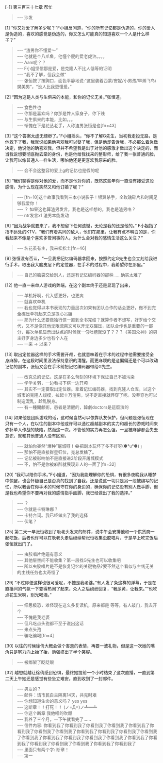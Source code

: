 
[-1] 第三百三十七章 帮忙
>--- 沙发<br>

[1] “你又对爱了解多少呢？”F小姐反问道，“你的所有记忆都是伪造的，你的爱人是伪造的，喜欢的感觉是伪造的，你又怎么可能真的知道喜欢一个人是什么样子？”
>--- “渣男你不懂爱～”<br>
>--- 他就是个八爪鱼，他懂个屁的爱老虎油。。。。<br>
>--- Aam呢？？<br>
>--- F小姐坚信那是爱，是克隆人不比人低等的证明<br>
>--- “我不了解，但我会做”<br>
>--- 张恒按了按胸口，面色平静地说:“这里装着西蒙/安妮/小男孩/早濑飞鸟/樊美男”，“没人比我更懂爱。”<br>

[2] “因为这是人类与生俱来的本能，和你的记忆无关。”张恒道。
>--- 食色性也<br>
>--- 你那是喜欢吗？你那是馋人家身子，你下贱<br>
>--- 与生俱来的本能，比如。。。<br>
>--- 惭愧在下是花丛老手，人称渣男张恒是也[fn=43]<br>

[3] “这个答案太虚无缥缈了。”F小姐摇头，“你不了解G先生，当初我走投无路，是他救下了我，我就说如果他喜欢我可以娶了我，但是他却告诉我，不必那么着急做决定，他说他的确喜欢我，但并不希望我是出于对他的感激才做出这个决定的，而当我说想要彻底抛去棠的身份，也是他给我找来的整形师，给了我一张普通的脸，让我可以像普通人一样生活，哪怕他还是更喜欢我原来的脸。
>--- 会不会这整容的爱上g的记忆也是假的呢<br>

[5] “我们聊得是你对他的爱，而不是他对你的，既然这些年你一直没有接受这段感情，为什么现在突然又和他订婚了呢？”
>--- [fn=10]这个故事我看到三本小说影子！银翼杀手，全玫瑰碎片和时间足够我爱你！<br>
>--- ？
如果这也算渣男发言，我也是这样想的，我也是渣男咯？<br>
>--- ntr发言x1 渣男本能发动<br>

[6] “因为战争就要来了，我不想留下任何遗憾，无论是我的还是他的。” F小姐指了指不远处的KTV，“我们有着共同的敌人，他们在那里，让我有点不明白的是，你看起来不像是个喜欢多管闲事的人，为什么会对我的感情生活这么关注？”
>--- 名花虽有主，我来松松土[fn=46]<br>

[9] 张恒没有否认，“一旦我把记忆编码器拿回来，按照约定G先生也会立刻给我进行手术，取出我大脑皮层下的定位器，在手术的过程中，我希望你在那里。”
>--- 自己的脑袋交给别人，还是有记忆编码器的那种……确实太难了<br>

[12] 他一直一来单人游戏的弊端，在这个副本终于还是显现了出来，
>--- 单机好啊，代入感更好，也更爽<br>
>--- 就喜欢单机<br>
>--- 我也觉得以本书表现的力量层次如果有团队合作的话会更好，做不到完全碾压单机起来总是提心吊胆<br>
>--- 那为什么还要做独行侠一直到全书完结？就算作者不想写，好歹给个交代，又不是像其他无限流爽文可以开无双碾压，团队合作也是重要的一部分，每次单机显示出缺点的时候就一句吐槽就没了？？？《美国众神》的男主好歹身边多少也有个人在<br>
>--- 一来 -> 以来？<br>

[13] 取出定位器这样的手术需要开颅，也就意味着在手术的过程中他需要接受全身麻醉，在这段时间里没法保持意识的清醒，而更麻烦的是这偏偏还是个可以改动记忆的副本，张恒又会在手术前把记忆编码器带给G先生。
>--- 改克总的记忆，这是在多么苛刻的环境下保证自己不被污染<br>
>--- 学学关羽，一边看书下棋一边开颅<br>
>--- 其实不一定要取出定位器。拿着记忆编码器，找到克隆人仓库，以这个城市的克隆人规模，拉起十万渣男，说不定直接就莽穿了呢。没莽穿也可以制造混乱，趁乱脱身。<br>
>--- 有一種開顱術，患者是清醒的，韓劇doctors是這麼演的<br>

[14] 如果他是团队游戏的话，这时候当然可以依靠队友保护，但问题是张恒现在只有一个人，在以往的副本中他或许可以通过超越副本的实力和超长的游戏时间来弥补单人作战的缺陷，然而这一次，不管他的实力再怎么强，一旦被麻醉都会失去意识，就和其他普通人没有区别，
>--- 就怕你突然“爆种”屠城呀！😂把副本玩坏了多不好呀(●°u°●)​ 」<br>
>--- 那怕不是直接群星归位，克总发糖了。<br>
>--- 记忆被影响怕不是直接进2阶段开屠城模式<br>
>--- 不，怕不是你被麻醉就展现非人的一面了[fn=32]<br>

[20] “我可以陪你手术。”F小姐道，“因为我能理解你的恐惧，有很多夜晚我从睡梦中惊醒，也会怀疑自己是否真的找到了自我，还是说这一切只是另一段被编写的记忆，所以我会在你手术的时候守在你的身边的，确保你的记忆没有别人做手脚，但是我也希望你不要再对我的感情指手画脚，我已经做出了我的选择。”
>--- ？<br>
>--- 你就是卡特琳娜？<br>
>--- 卡特台词。我已经做出了我的选择<br>
>--- 伏笔？<br>

[25] 第二天一早张恒收到了耿老头发来的邮件，说中午会安排他和一个供货商一起吃饭，后者也许可以在耿老头走后继续帮张恒收集虫胶唱片，于是早上吃完饭后张恒就出门了。
>--- 虫胶唱片绝逼有意义<br>
>--- 其他层空间不能收集？第一层找G先生也可以收集吧<br>
>--- 所以虫胶唱片是不是恢复记忆的关键物品?要不然这个看似与主线无关的主线任务也太奇怪了<br>

[29] “不过即便这样也很可爱呢，不愧是我老婆。”有人发了条这样的弹幕，于是在直播间的气氛一下变得热闹了起来，众人之后纷纷回复，“我尿黄，让我来。”“也吃点花生米啊，别光喝酒。”
>--- 细思极恐，难怪现在这么多复读机，原来都是  等等，有人敲门，我去开个<br>
>--- 不愧是我老婆<br>
>--- 但凡吃点头孢都不至于说出这话<br>
>--- 来点头孢<br>
>--- 骗吃骗喝[fn=4]<br>

[30] 以往的时候徐倩大概会做个害羞的表情，再要一波礼物，但是这一次她的嘴角只是努力向上抬了抬，勉强挤出了半个笑容。
>--- 被绑架了眨眨眼<br>

[32] 越想就越让徐倩感到恐惧，最终她提前一个小时结束了这次直播，一直到第二天上午她还是感觉有些坐立难安，直到收到了一封邮件。
>--- 男友的？<br>
>--- 邮件：请市民自主隔离14天，共克时艰<br>
>--- 你想知道生命的意义吗？
yes
yes<br>
>--- 这断章！！打死！！
(ノ=Д=)ノ┻━┻<br>
>--- 你这个断章  我他喵的吹爆<br>
>--- 我养了三个月，一下午就看完了……<br>
>--- 信件内容:
你看到我了你看到我了你看到我了你看到我了你看到我了你看到我了你看到我了你看到我了你看到我了你看到我了你看到我了你看到我了你看到我了你看到我了你看到我了你看到我了你看到我了你看到我了你看到我了你看到我了你看到我了你看到我了你看到我了你看到我了<br>
>--- 里面只有两个字: 断章！<br>
>--- 第一<br>
